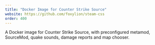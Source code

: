 ```yaml
---
title: "Docker Image for Counter Strike Source"
website: https://github.com/foxylion/steam-css
order: 400
---
```


A Docker image for Counter Strike Source, with preconfigured metamod, SourceMod,
quake sounds, damage reports and map chooser.
